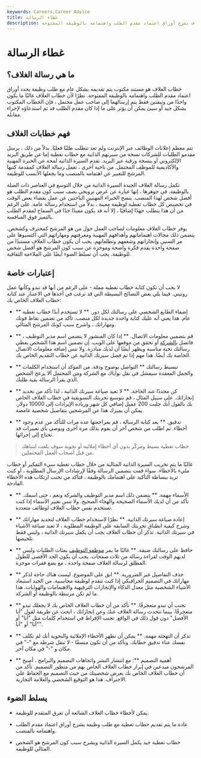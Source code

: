 ```yaml
---
keywords: Careers,Career Advice
title: غطاء الرسالة
description: يتم تقديم خطاب تغطية مع طلب وظيفة واستئناف يشرح أوراق اعتماد مقدم الطلب واهتمامه بالوظيفة المفتوحة.
---
```


# غطاء الرسالة
## ما هي رسالة الغلاف؟

خطاب الغلاف هو مستند مكتوب يتم تقديمه بشكل عام مع طلب وظيفة يحدد أوراق اعتماد مقدم الطلب واهتمامه بالوظيفة المفتوحة. نظرًا لأن خطاب الغلاف غالبًا ما يكون واحدًا من وثيقتين فقط يتم إرسالهما إلى صاحب عمل محتمل ، فإن الخطاب المكتوب بشكل جيد أو سيئ يمكن أن يؤثر على ما إذا كان مقدم الطلب قد تم استدعاؤه لإجراء مقابلة.

## فهم خطابات الغلاف

تتم معظم إعلانات الوظائف عبر الإنترنت ولم تعد تتطلب طلبًا فعليًا. بدلاً من ذلك ، يرسل مقدمو الطلبات للشركات نسخة من سيرتهم الذاتية مع خطاب تغطية إما عن طريق البريد الإلكتروني أو بنسخة ورقية عبر البريد. تقدم السيرة الذاتية لمحة عن الخبرة المهنية والأكاديمية للموظف المحتمل. من ناحية أخرى ، تعمل رسالة الغلاف كمقدمة كتبها المرشح للتعبير عن اهتمامه بالمنصب وما يجعلها الأنسب للوظيفة.

تكمل رسالة الغلاف الجيدة السيرة الذاتية من خلال التوسع في العناصر ذات الصلة بالوظيفة. في جوهرها ، إنها عبارة عن عرض ترويجي يصف سبب كون مقدم الطلب هو أفضل شخص لهذا المنصب. ينصح الخبراء المهنيين الباحثين عن عمل بقضاء بعض الوقت في تخصيص كل خطاب تغطية لوظيفة معينة ، بدلاً من استخدام رسالة عامة. على الرغم من أن هذا يتطلب جهدًا إضافيًا ، إلا أنه قد يكون مفيدًا جدًا في السماح لمقدم الطلب بالتميز فوق المنافسة.

يوفر خطاب الغلاف معلومات لصاحب العمل حول من هو المرشح كمحترف وكشخص. يتضمن ذلك مجالات اهتماماتهم وأهدافهم المهنية ومعرفتهم ومهاراتهم التي اكتسبوها على مر السنين وإنجازاتهم وشغفهم وتطلعاتهم. يجب أن يكون خطاب الغلاف مستندًا من صفحة واحدة يقدم فكرة واضحة وموجزة عن سبب كون المرشح هو أفضل شخص للوظيفة. يجب أن تسلط الضوء أيضًا على الملاءمة الثقافية.

## إعتبارات خاصة

لا يجب أن تكون كتابة خطاب تغطية مملة - على الرغم من أنها قد تبدو وكأنها عمل روتيني. فيما يلي بعض النصائح البسيطة التي قد ترغب في أخذها في الاعتبار عند كتابة خطاب الغلاف الخاص بك:

- ** إضفاء الطابع الشخصي على رسالتك لكل دور. ** لا تستخدم أبدًا خطاب تغطية عام. هذا يعني أنه عليك كتابة واحدة جديدة لكل منصب. تأكد من تضمين نقاط قوتك ومهاراتك ، واشرح سبب كونك المرشح المثالي.

- ** قم بتضمين معلومات الاتصال. ** إذا كان المنشور لا يتضمن اسم مدير التوظيف ، فاتصل [بالشركة](/company) أو تحقق من موقعها على الويب. إن تضمين اسم هذا الشخص يعطي رسالتك تحية مناسبة ويظهر أيضًا أن لديك مبادرة. ولا تنس إضافة معلومات الاتصال الخاصة بك أيضًا. هذا مهم إذا تم فصل سيرتك الذاتية عن خطاب التقديم الخاص بك.

- ** تبسيط رسالتك ** التواصل بوضوح ودقة. من المؤكد أن استخدام الكلمات والجمل المعقدة سيفشل في نقل نواياك مع الشركة ومن المحتمل ألا يزعج الشخص الذي يقرأ الرسالة بقية طلبك.

- ** كن محددًا عند الحاجة. ** لا تعيد صياغة سيرتك الذاتية ، لذا تأكد من تحديد إنجازاتك. على سبيل المثال ، قم بتوسيع تجربتك التسويقية في خطاب الغلاف الخاص بك بالقول أنك جلبت 200 عميل إضافي كل شهر وزيادة الإيرادات إلى 10000 دولار. يمكن أن يميزك هذا عن المرشحين بتفاصيل شخصية غامضة.

- ** تدقيق. ** بعد كتابة الرسالة ، قم بمراجعتها عدة مرات للتأكد من عدم وجود أخطاء. ثم اطلب من شخص آخر أن يقوم بذلك مرة أخرى ويوصي بأي تغييرات قد تحتاج إلى إجرائها.

> خطاب تغطية بسيط ومركّز بدون أي أخطاء إملائية أو نحوية سوف يلفت انتباهك من قبل أصحاب العمل المحتملين.

>

غالبًا ما يتم تخريب السيرة الذاتية المثالية من خلال خطاب تغطية سيء التفكير أو خطاب مليء بالأخطاء. سواء قمت بتضمين الرسالة وفقًا لإرشادات الإرسال المطلوبة ، أو كنت تريد ببساطة التأكيد على اهتمامك بالوظيفة ، فتأكد من تجنب ارتكاب هذه الأخطاء الفادحة.

- ** الأسماء مهمة. ** يتضمن ذلك اسم مدير التوظيف والشركة ونعم ، حتى اسمك. تأكد من أن لديك الأسماء الصحيحة والهجاء الصحيح. ولا تنس تغيير الأسماء إذا كنت تستخدم نفس خطاب الغلاف لوظائف متعددة.

- ** إعادة صياغة سيرتك الذاتية. ** نظرًا لاستخدام خطاب الغلاف لتحديد مهاراتك وشرح كيفية انطباق تجربتك السابقة على الوظيفة المطلوبة ، لا تعيد صياغة الأشياء في سيرتك الذاتية. تذكر أن خطاب الغلاف يجب أن يكمل سيرتك الذاتية ، وليس فقط تلخيصها.

- ** حافظ على رسالتك ضيقة. ** غالبًا ما يمر [موظفو التوظيف](/headhunter) بمئات الطلبات وليس لديهم الوقت لقراءة رسالة من ثلاث صفحات. يجب أن يكون الحد الأقصى للطول المطلق لرسالة الغلاف صفحة واحدة ، مع بضع فقرات موجزة.

- ** حذف التفاصيل غير الضرورية. ** ابق على الموضوع. ليست هناك حاجة لذكر مهاراتك في التصميم الجرافيكي إذا كنت تتقدم لوظيفة محاسبية. من الجيد استبعاد الأشياء الشخصية مثل معدل الذكاء والإنجازات الترفيهية والاهتمامات والهوايات. هذا ما لم تكن مرتبطة بالوظيفة أو الشركة.

- ** تجنب أن تبدو متعجرفًا. ** تأكد من أن خطاب الغلاف الخاص بك لا يجعلك تبدو متعجرفًا. بينما تتحدث رسالة الغلاف عنك وعن إنجازاتك ، ابحث عن طريقة لقول "أنا الأفضل" دون قول ذلك في الواقع. تجنب الإفراط في استخدام كلمات مثل "أنا" أو "أنا" أو "أنا".

- ** تذكر أن التهجئة مهمة. ** يمكن أن تظهر الأخطاء الإملائية والنحوية أنك لم تكلف نفسك عناء تدقيق خطابك. وتأكد من أن تكون متسقًا - لا تنقل شرطة مع "-" في مكان و "-" في مكان آخر.

- ** أهمية التصميم **: مع انتشار النشر واتجاهات التصميم والبرامج ، أصبح المرشحون مبدعين في إبراز خطاب الغلاف الخاص بهم من منظور التصميم. تأكد من أن خطاب الغلاف الخاص بك يعرض شخصيتك من حيث التصميم مع الحفاظ على الاحتراف. هذا هو التوقيع الشخصي والعلامة التجارية.

## يسلط الضوء

- يمكن لأخطاء خطاب الغلاف الشائعة أن تغرق المتقدم للوظيفة.

- عادة ما يتم تقديم خطاب تغطية مع طلب وظيفة يشرح أوراق اعتماد مقدم الطلب واهتمامه بالمنصب.

- خطاب تغطية جيد يكمل السيرة الذاتية ويشرح سبب كون المرشح هو الشخص المثالي للوظيفة.

